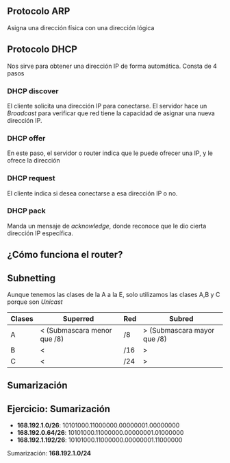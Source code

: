 ## Protocolo ARP

Asigna una dirección física con una dirección lógica

## Protocolo DHCP

Nos sirve para obtener una dirección IP de forma automática. Consta de 4 pasos

### DHCP discover

El cliente solicita una dirección IP para conectarse. El servidor hace un *Broadcast* para verificar que red tiene la capacidad de asignar una nueva dirección IP.

### DHCP offer

En este paso, el servidor o router indica que le puede ofrecer una IP, y le ofrece la dirección

### DHCP request

El cliente indica si desea conectarse a esa dirección IP o no.

### DHCP pack

Manda un mensaje de *acknowledge*, donde reconoce que le dio cierta dirección IP específica.

## ¿Cómo funciona el router?

## Subnetting

Aunque tenemos las clases de la A a la E, solo utilizamos las clases A,B y C porque son *Unicast*

| Clases | Superred                    | Red | Subred                      |
| ------ | --------------------------- | --- | --------------------------- |
| A      | < (Submascara menor que /8) | /8  | > (Submascara mayor que /8) |
| B      | <                           | /16 | >                           |
| C      | <                           | /24 | >                           |

## Sumarización

## Ejercicio: Sumarización

- **168.192.1.0/26**: 10101000.11000000.00000001.00000000
- **168.192.0.64/26**: 10101000.11000000.00000001.01000000
- **168.192.1.192/26**: 10101000.11000000.00000001.11000000

Sumarización: **168.192.1.0/24**